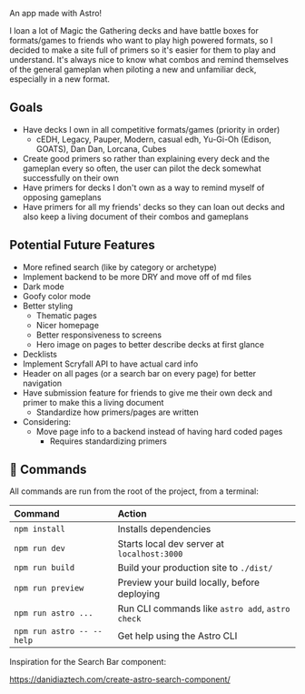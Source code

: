 An app made with Astro!

I loan a lot of Magic the Gathering decks and have battle boxes for formats/games to friends who want to play high powered formats, so I decided to make a site full of primers so it's easier for them to play and understand.
It's always nice to know what combos and remind themselves of the general gameplan when piloting a new and unfamiliar deck, especially in a new format.

## Goals 
- Have decks I own in all competitive formats/games (priority in order) 
  - cEDH, Legacy, Pauper, Modern, casual edh, Yu-Gi-Oh (Edison, GOATS), Dan Dan, Lorcana, Cubes
- Create good primers so rather than explaining every deck and the gameplan every so often, the user can pilot the deck somewhat successfully on their own
- Have primers for decks I don't own as a way to remind myself of opposing gameplans
- Have primers for all my friends' decks so they can loan out decks and also keep a living document of their combos and gameplans

## Potential Future Features
- More refined search (like by category or archetype)
- Implement backend to be more DRY and move off of md files
- Dark mode
- Goofy color mode
- Better styling
    - Thematic pages
    - Nicer homepage
    - Better responsiveness to screens
    - Hero image on pages to better describe decks at first glance
- Decklists
- Implement Scryfall API to have actual card info
- Header on all pages (or a search bar on every page) for better navigation
- Have submission feature for friends to give me their own deck and primer to make this a living document
    - Standardize how primers/pages are written
- Considering:
  - Move page info to a backend instead of having hard coded pages
    - Requires standardizing primers

## 🧞 Commands

All commands are run from the root of the project, from a terminal:

| Command                   | Action                                           |
| :------------------------ | :----------------------------------------------- |
| `npm install`             | Installs dependencies                            |
| `npm run dev`             | Starts local dev server at `localhost:3000`      |
| `npm run build`           | Build your production site to `./dist/`          |
| `npm run preview`         | Preview your build locally, before deploying     |
| `npm run astro ...`       | Run CLI commands like `astro add`, `astro check` |
| `npm run astro -- --help` | Get help using the Astro CLI                     |

Inspiration for the Search Bar component: 

https://danidiaztech.com/create-astro-search-component/
